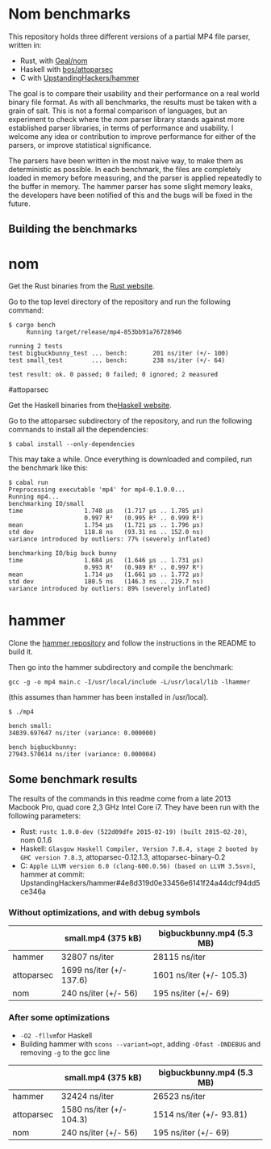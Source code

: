 # Nom benchmarks

This repository holds three different versions of a partial MP4 file parser, written in:

- Rust, with [Geal/nom](https://github.com/Geal/nom)
- Haskell with [bos/attoparsec](https://github.com/bos/attoparsec)
- C with [UpstandingHackers/hammer](https://github.com/UpstandingHackers/hammer)

The goal is to compare their usability and their performance on a real world binary file format. As with all benchmarks, the results must be taken with a grain of salt. This is not a formal comparison of languages, but an experiment to check where the *nom* parser library stands against more established parser libraries, in terms of performance and usability. I welcome any idea or contribution to improve performance for either of the parsers, or improve statistical significance.

The parsers have been written in the most naive way, to make them as deterministic as possible. In each benchmark, the files are completely loaded in memory before measuring, and the parser is applied repeatedly to the buffer in memory. The hammer parser has some slight memory leaks, the developers have been notified of this and the bugs will be fixed in the future.

## Building the benchmarks

# nom

Get the Rust binaries from the [Rust website](http://www.rust-lang.org/install.html).

Go to the top level directory of the repository and run the following command:

```shell
$ cargo bench
     Running target/release/mp4-853bb91a76728946

running 2 tests
test bigbuckbunny_test ... bench:       201 ns/iter (+/- 100)
test small_test        ... bench:       238 ns/iter (+/- 64)

test result: ok. 0 passed; 0 failed; 0 ignored; 2 measured
```

#attoparsec

Get the Haskell binaries from the[Haskell website](https://www.haskell.org/downloads).

Go to the attoparsec subdirectory of the repository, and run the following commands to install all the dependencies:

```shell
$ cabal install --only-dependencies
```

This may take a while. Once everything is downloaded and compiled, run the benchmark like this:

```shell
$ cabal run
Preprocessing executable 'mp4' for mp4-0.1.0.0...
Running mp4...
benchmarking IO/small
time                 1.748 μs   (1.717 μs .. 1.785 μs)
                     0.997 R²   (0.995 R² .. 0.999 R²)
mean                 1.754 μs   (1.721 μs .. 1.796 μs)
std dev              118.8 ns   (93.31 ns .. 152.0 ns)
variance introduced by outliers: 77% (severely inflated)

benchmarking IO/big buck bunny
time                 1.684 μs   (1.646 μs .. 1.731 μs)
                     0.993 R²   (0.989 R² .. 0.997 R²)
mean                 1.714 μs   (1.661 μs .. 1.772 μs)
std dev              180.5 ns   (146.3 ns .. 219.7 ns)
variance introduced by outliers: 89% (severely inflated)
```

# hammer

Clone the [hammer repository](https://github.com/UpstandingHackers/hammer) and follow the instructions in the README to build it.

Then go into the hammer subdirectory and compile the benchmark:

```shell
gcc -g -o mp4 main.c -I/usr/local/include -L/usr/local/lib -lhammer
```

(this assumes than hammer has been installed in /usr/local).

```shell
$ ./mp4

bench small:
34039.697647 ns/iter (variance: 0.000000)

bench bigbuckbunny:
27943.570614 ns/iter (variance: 0.000004)
```

## Some benchmark results

The results of the commands in this readme come from a late 2013 Macbook Pro, quad core 2,3 GHz Intel Core i7. They have been run with the following parameters:

- Rust: `rustc 1.0.0-dev (522d09dfe 2015-02-19) (built 2015-02-20)`, nom 0.1.6
- Haskell: `Glasgow Haskell Compiler, Version 7.8.4, stage 2 booted by GHC version 7.8.3`, attoparsec-0.12.1.3, attoparsec-binary-0.2
- C: `Apple LLVM version 6.0 (clang-600.0.56) (based on LLVM 3.5svn)`, hammer at commit: UpstandingHackers/hammer#4e8d319d0e33456e6141f24a44dcf94dd5ce346a

### Without optimizations, and with debug symbols

|            | small.mp4 (375 kB)       | bigbuckbunny.mp4 (5.3 MB) |
| ---------- | ------------------------ | ------------------------- |
| hammer     | 32807 ns/iter            | 28115 ns/iter             |
| attoparsec | 1699 ns/iter (+/- 137.6) | 1601 ns/iter (+/- 105.3)  |
| nom        | 240 ns/iter (+/- 56)     | 195 ns/iter (+/- 69)      |

### After some optimizations

- `-O2 -fllvm`for Haskell
- Building hammer with `scons --variant=opt`, adding `-Ofast -DNDEBUG` and removing `-g` to the gcc line

|            | small.mp4 (375 kB)       | bigbuckbunny.mp4 (5.3 MB) |
| ---------- | ------------------------ | ------------------------- |
| hammer     | 32424 ns/iter            | 26523 ns/iter             |
| attoparsec | 1580 ns/iter (+/- 104.3) | 1514 ns/iter (+/- 93.81)  |
| nom        | 240 ns/iter (+/- 56)     | 195 ns/iter (+/- 69)      |


